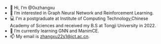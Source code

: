 - 👋 Hi, I’m @0xzhangxu
- 👀 I’m interested in Graph Neural Network and Reinforcement Learning.
- 💻 I'm a postgraduate at Institute of Computing Technology,Chinese Academy of Sciences and received my B.S at Tongji University in 2022.
- 🌱 I’m currently learning GNN and ManimCE.
- 📫 My email is zhangxu22s1@ict.ac.cn.  

<!---
zhangxuuuu/zhangxuuuu is a ✨ special ✨ repository because its `README.md` (this file) appears on your GitHub profile.
You can click the Preview link to take a look at your changes.
--->
